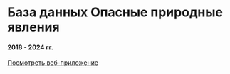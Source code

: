 # База данных Опасные природные явления
#### 2018 - 2024 гг.


[Посмотреть веб-приложение]([https://app-yya23xqsosea2xcovd3wlh.streamlit.app/](https://adaptation-bsvgjwiovzn6sm3afuq5co.streamlit.app/))
